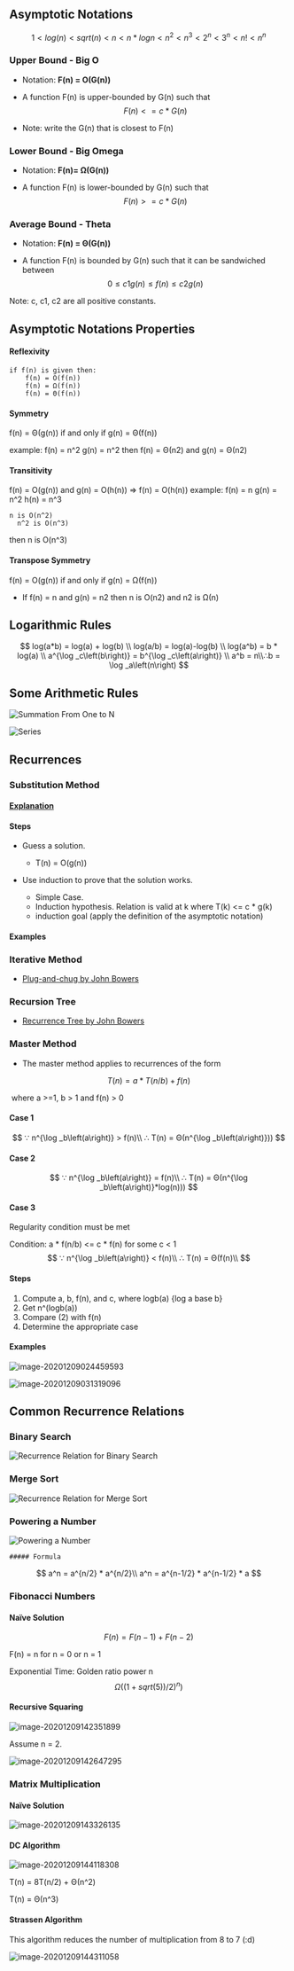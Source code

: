 ## Asymptotic Notations

$$
1 < log(n) < sqrt(n) < n < n*logn < n^2 < n^3 < 2^n < 3^n < n! < n^n
$$

### Upper Bound - Big O
- Notation: **F(n) = O(G(n))** 

- A function F(n) is upper-bounded by G(n) such that 
  $$
  F(n) <= c * G(n)
  $$

- Note: write the G(n) that is closest to F(n)
### Lower Bound - Big Omega
- Notation: **F(n)= Ω(G(n))**

- A function F(n) is lower-bounded by G(n) such that
  $$
  F(n) >= c * G(n)
  $$
### Average Bound - Theta
- Notation: **F(n) = Θ(G(n))**

- A function F(n) is bounded by G(n) such that it can be sandwiched between
  $$
  0 ≤ c1g(n) ≤ f(n) ≤ c2g(n)
  $$

Note: c, c1, c2 are all positive constants.

## Asymptotic Notations Properties

#### Reflexivity 

```
if f(n) is given then:
    f(n) = O(f(n)) 
    f(n) = Ω(f(n)) 
    f(n) = Θ(f(n))
```

#### Symmetry

  f(n) = Θ(g(n)) if and only if g(n) = Θ(f(n))

  example:
      f(n) = n^2 
      g(n) = n^2
      then f(n) = Θ(n2) and g(n) = Θ(n2)

#### Transitivity

  f(n) = O(g(n)) and g(n) = O(h(n)) ⇒ f(n) = O(h(n))
  example:
      f(n) = n 
      g(n) = n^2 
      h(n) = n^3
      
  	n is O(n^2) 
      n^2 is O(n^3)
  then 
      n is O(n^3)
#### Transpose Symmetry

  f(n) = O(g(n)) if and only if g(n) = Ω(f(n))

  - If f(n) = n and g(n) = n2 then n is O(n2) and n2 is Ω(n)
## Logarithmic Rules

$$
log(a*b) = log(a) + log(b)
\\
log(a/b) = log(a)-log(b)
\\
log(a^b) = b * log(a)
\\
a^{\log _c\left(b\right)} = b^{\log _c\left(a\right)}
\\ a^b = n\\∴b = \log _a\left(n\right)
$$

## Some Arithmetic Rules

![Summation From One to N](screenshots\sum_from_1_to_n.png)

![Series](screenshots\series.png)

## Recurrences

### Substitution Method

#### [Explanation](https://youtu.be/jz1GQ4wJcYA)

#### Steps

- Guess a solution.
  - T(n) = O(g(n))

- Use induction to prove that the solution works.
  - Simple Case.
  - Induction hypothesis. Relation is valid at k where T(k) <= c * g(k)
  - induction goal (apply the definition of the asymptotic notation)

#### Examples

### Iterative Method

- [Plug-and-chug by John Bowers](https://youtu.be/Ob8SM0fz6p0)

### Recursion Tree

- [Recurrence Tree by John Bowers](https://youtu.be/sLNPd_nPGIc)

### Master Method

- The master method applies to recurrences of the form

$$
T(n) = a * T(n/b) + f(n)
$$

​	where a >=1, b > 1 and f(n) > 0

#### Case 1

$$
∵ n^{\log _b\left(a\right)} > f(n)\\
∴ T(n) = Θ(n^{\log _b\left(a\right)}))
$$

#### Case 2

$$
∵ n^{\log _b\left(a\right)} = f(n)\\
∴ T(n) = Θ(n^{\log _b\left(a\right)}*log(n)))
$$

#### Case 3

Regularity condition must be met

Condition: a * f(n/b) <= c * f(n) for some c < 1
$$
∵ n^{\log _b\left(a\right)} < f(n)\\
∴ T(n) = Θ(f(n)\\
$$

#### Steps

1. Compute a, b, f(n), and c, where  logb(a) {log a base b}
2. Get n^(logb(a))
3. Compare (2) with f(n)
4. Determine the appropriate case

#### Examples

![image-20201209024459593](screenshots\master-examples-1.png)

![image-20201209031319096](screenshots\master-examples-2.png)

## Common Recurrence Relations

### Binary Search

![Recurrence Relation for Binary Search](screenshots\binary_search_rr.png)

### Merge Sort

![Recurrence Relation for Merge Sort](screenshots\mergesort_rr.png)

### Powering a Number

![Powering a Number](powering-number.PNG)

	##### Formula

$$
a^n = a^{n/2} * a^{n/2}\\
a^n = a^{n-1/2} * a^{n-1/2} * a
$$

### Fibonacci Numbers

#### Naïve Solution

$$
F(n) = F(n-1) +F(n-2)
$$

F(n) = n for n = 0 or n = 1

Exponential Time: Golden ratio power n
$$
Ω((1+sqrt(5))/2)^n)
$$

#### Recursive Squaring

![image-20201209142351899](screenshots\recursive_squaring_theorem.png)

Assume n = 2.

![image-20201209142647295](screenshots\proving.png)

### Matrix Multiplication

#### Naïve Solution

![image-20201209143326135](screenshots\matrix-multiplication.png)

#### DC Algorithm

![image-20201209144118308](screenshots\mp_dc.png)

T(n) = 8T(n/2) + Θ(n^2)

T(n) = Θ(n^3)

#### Strassen Algorithm

This algorithm reduces the number of multiplication from 8 to 7 (:d)

![image-20201209144311058](screenshots\stressen.png)